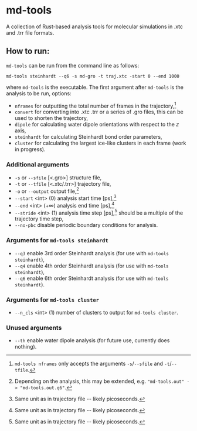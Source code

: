 # md-tools
A collection of Rust-based analysis tools for molecular simulations in .xtc and .trr file formats.

## How to run:
`md-tools` can be run from the command line as follows:
```
md-tools steinhardt --q6 -s md-gro -t traj.xtc -start 0 --end 1000
```
where `md-tools` is the executable. The first argument after `md-tools` is the analysis to be run, options:
* `nframes` for outputting the total number of frames in the trajectory,[^note1]
* `convert` for converting into .xtc .trr or a series of .gro files, this can be used to shorten the trajectory,
* `dipole` for calculating water dipole orientations with respect to the *z* axis,
* `steinhardt` for calculating Steinhardt bond order parameters,
* `cluster` for calculating the largest ice-like clusters in each frame (work in progress).

### Additional arguments
* `-s` or `--sfile` \[\<.gro\>\] structure file,
* `-t` or `--tfile` \[\<.xtc/.trr\>\] trajectory file,
* `-o` or `--output` output file,[^note2]
* `--start` \<int\> (0) analysis start time \[ps\],[^note3]
* `--end` \<int\> (+∞) analysis end time \[ps\],[^note3]
* `--stride` \<int\> (1) analysis time step \[ps\],[^note3] should be a multiple of the trajectory time step,
* `--no-pbc` disable periodic boundary conditions for analysis.
### Arguments for `md-tools steinhardt`
* `--q3` enable 3rd order Steinhardt analysis (for use with `md-tools steinhardt`),
* `--q4` enable 4th order Steinhardt analysis (for use with `md-tools steinhardt`),
* `--q6` enable 6th order Steinhardt analysis (for use with `md-tools steinhardt`).
### Arguments for `md-tools cluster`
* `--n_cls` \<int\> (1) number of clusters to output for `md-tools cluster`.
### Unused arguments
* `--th` enable water dipole analysis (for future use, currently does nothing).

[^note1]: `md-tools nframes` only accepts the arguments `-s`/`--sfile` and `-t`/`--tfile`.

[^note2]: Depending on the analysis, this may be extended, e.g. `"md-tools.out" -> "md-tools.out.q6"`.

[^note3]: Same unit as in trajectory file -- likely picoseconds.
